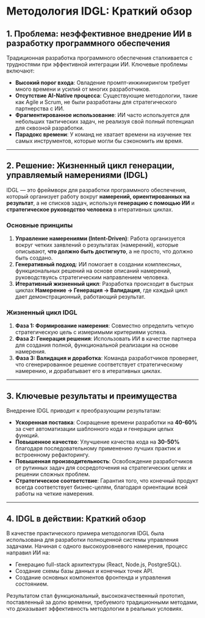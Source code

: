 # Методология IDGL: Краткий обзор

## 1. Проблема: неэффективное внедрение ИИ в разработку программного обеспечения

Традиционная разработка программного обеспечения сталкивается с трудностями при эффективной интеграции ИИ. Ключевые проблемы включают:

- **Высокий порог входа**: Овладение промпт-инжинирингом требует много времени и усилий от многих разработчиков.
- **Отсутствие AI-Native процесса**: Существующие методологии, такие как Agile и Scrum, не были разработаны для стратегического партнерства с ИИ.
- **Фрагментированное использование**: ИИ часто используется для небольших тактических задач, не реализуя свой полный потенциал для сквозной разработки.
- **Парадокс времени**: У команд не хватает времени на изучение тех самых инструментов, которые могли бы сэкономить им время.

---

## 2. Решение: Жизненный цикл генерации, управляемый намерениями (IDGL)

IDGL — это фреймворк для разработки программного обеспечения, который организует работу вокруг **намерений, ориентированных на результат**, а не списков задач, используя **генерацию с помощью ИИ** и **стратегическое руководство человека** в итеративных циклах.

### Основные принципы

1.  **Управление намерениями (Intent-Driven)**: Работа организуется вокруг четких заявлений о результатах (намерений), которые описывают, **что должно быть достигнуто**, а не просто, что должно быть создано.
2.  **Генеративный подход**: ИИ помогает в создании комплексных, функциональных решений на основе описаний намерений, руководствуясь стратегическим направлением человека.
3.  **Итеративный жизненный цикл**: Разработка происходит в быстрых циклах **Намерение → Генерация → Валидация**, где каждый цикл дает демонстрационный, работающий результат.

### Жизненный цикл IDGL

1.  **Фаза 1: Формирование намерения**: Совместно определить четкую стратегическую цель с измеримыми критериями успеха.
2.  **Фаза 2: Генерация решения**: Использовать ИИ в качестве партнера для создания полной, функциональной реализации на основе намерения.
3.  **Фаза 3: Валидация и доработка**: Команда разработчиков проверяет, что сгенерированное решение соответствует стратегическому намерению, и дорабатывает его в итеративных циклах.

---

## 3. Ключевые результаты и преимущества

Внедрение IDGL приводит к преобразующим результатам:

- **Ускоренная поставка**: Сокращение времени разработки на **40-60%** за счет автоматизации шаблонного кода и генерации целых функций.
- **Повышенное качество**: Улучшение качества кода на **30-50%** благодаря последовательному применению лучших практик и встроенному рефакторингу.
- **Повышенная производительность**: Освобождение разработчиков от рутинных задач для сосредоточения на стратегических целях и решении сложных проблем.
- **Стратегическое соответствие**: Гарантия того, что конечный продукт всегда соответствует бизнес-целям, благодаря ориентации всей работы на четкие намерения.

---

## 4. IDGL в действии: Краткий обзор

В качестве практического примера методология IDGL была использована для разработки полноценной системы управления задачами. Начиная с одного высокоуровневого намерения, процесс направил ИИ на:

-   Генерацию full-stack архитектуры (React, Node.js, PostgreSQL).
-   Создание схемы базы данных и конечных точек API.
-   Создание основных компонентов фронтенда и управления состоянием.

Результатом стал функциональный, высококачественный прототип, поставленный за долю времени, требуемого традиционными методами, что доказывает эффективность методологии в реальных условиях. 